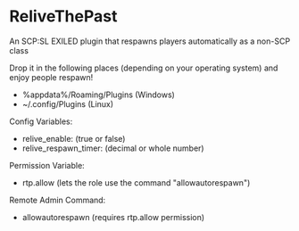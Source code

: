 # ReliveThePast
An SCP:SL EXILED plugin that respawns players automatically as a non-SCP class

Drop it in the following places (depending on your operating system) and enjoy people respawn!
- %appdata%/Roaming/Plugins (Windows)
- ~/.config/Plugins (Linux)

Config Variables:
- relive_enable: (true or false)
- relive_respawn_timer: (decimal or whole number)

Permission Variable:
- rtp.allow (lets the role use the command "allowautorespawn")

Remote Admin Command:
- allowautorespawn (requires rtp.allow permission)
